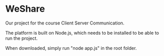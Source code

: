 # WeShare
Our project for the course Client Server Communication.

The platform is built on Node.js, which needs to be installed to be able to run the
project.

When downloaded, simply run "node app.js" in the root folder.
